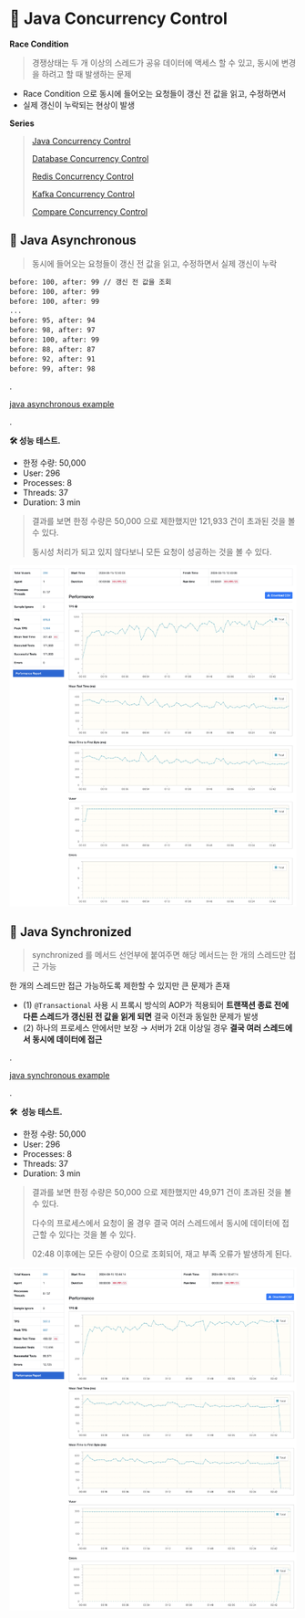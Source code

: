# 🎯 Java Concurrency Control

**Race Condition**

> 경쟁상태는 두 개 이상의 스레드가 공유 데이터에 액세스 할 수 있고, 동시에 변경을 하려고 할 때 발생하는 문제
- Race Condition 으로 동시에 들어오는 요청들이 갱신 전 값을 읽고, 수정하면서
- 실제 갱신이 누락되는 현상이 발생

**Series**
> [Java Concurrency Control](https://data-make.tistory.com/790)
>
> [Database Concurrency Control](https://data-make.tistory.com/791)
>
> [Redis Concurrency Control](https://data-make.tistory.com/792)
>
> [Kafka Concurrency Control](https://data-make.tistory.com/793)
>
> [Compare Concurrency Control](https://data-make.tistory.com/794)

## **🏹 Java Asynchronous**

> 동시에 들어오는 요청들이 갱신 전 값을 읽고, 수정하면서 실제 갱신이 누락
> 

```bash
before: 100, after: 99 // 갱신 전 값을 조회
before: 100, after: 99
before: 100, after: 99
...
before: 95, after: 94
before: 98, after: 97
before: 100, after: 99
before: 88, after: 87
before: 92, after: 91
before: 99, after: 98
```

.

[java asynchronous example](https://github.com/jihunparkme/Study-project-spring-java/commit/ce56981975dabb74deb364cf383dff6d9b3601f1)

.

**🛠️ 성능 테스트.**

- 한정 수량: 50,000
- User: 296
- Processes: 8
- Threads: 37
- Duration: 3 min

> 결과를 보면 한정 수량은 50,000 으로 제한했지만 121,933 건이 초과된 것을 볼 수 있다.
> 
> 동시성 처리가 되고 있지 않다보니 모든 요청이 성공하는 것을 볼 수 있다.

![Result](https://github.com/jihunparkme/blog/blob/main/img/concurrency/java-async-performance.png?raw=true 'Result')

## **🏹 Java Synchronized**

> synchronized 를 메서드 선언부에 붙여주면 해당 메서드는 한 개의 스레드만 접근 가능

한 개의 스레드만 접근 가능하도록 제한할 수 있지만 큰 문제가 존재

- (1) `@Transactional` 사용 시 프록시 방식의 AOP가 적용되어 **트랜잭션 종료 전에 다른 스레드가 갱신된 전 값을 읽게 되면** 결국 이전과 동일한 문제가 발생
- (2) 하나의 프로세스 안에서만 보장 → 서버가 2대 이상일 경우 **결국 여러 스레드에서 동시에 데이터에 접근**

.

[java synchronous example](https://github.com/jihunparkme/Study-project-spring-java/commit/04d5a527e1f8908bf677cb86f0c27275a7d0916f)

.

**🛠️  성능 테스트.**

- 한정 수량: 50,000
- User: 296
- Processes: 8
- Threads: 37
- Duration: 3 min

> 결과를 보면 한정 수량은 50,000 으로 제한했지만 49,971 건이 초과된 것을 볼 수 있다.
>
> 다수의 프로세스에서 요청이 올 경우 결국 여러 스레드에서 동시에 데이터에 접근할 수 있다는 것을 볼 수 있다.
>
> 02:48 이후에는 모든 수량이 0으로 조회되어, 재고 부족 오류가 발생하게 된다.

![Result](https://github.com/jihunparkme/blog/blob/main/img/concurrency/java-sync-performance.png?raw=true 'Result')
